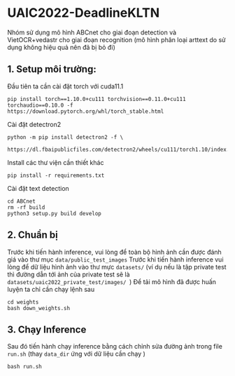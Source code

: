 

# UAIC2022-DeadlineKLTN
Nhóm sử dụng mô hình ABCnet cho giai đoạn detection và VietOCR+vedastr cho giai đoạn recognition (mô hình phân loại arttext do sử dụng không hiệu quả nên đã bị bỏ đi)

## 1. Setup môi trường:
Đầu tiên ta cần cài đặt torch với cuda11.1
```
pip install torch==1.10.0+cu111 torchvision==0.11.0+cu111 torchaudio==0.10.0 -f https://download.pytorch.org/whl/torch_stable.html
```

Cài  đặt detectron2
```
python -m pip install detectron2 -f \
  https://dl.fbaipublicfiles.com/detectron2/wheels/cu111/torch1.10/index.html
```

Install các thư viện cần thiết khác
```
pip install -r requirements.txt
```
Cài đặt text detection
```
cd ABCnet
rm -rf build
python3 setup.py build develop
```

## 2. Chuẩn bị 
Trước khi tiến hành inference, vui lòng để toàn bộ hình ảnh cần được đánh giá vào thư mục `data/public_test_images`
Trước khi tiến hành  inference vui lòng để dữ liệu hình ảnh vào thư mực `datasets/` (ví dụ nếu là tập private test thì đường dẫn tới ảnh của private test sẽ là `datasets/uaic2022_private_test/images/ `)
Để tải mô hình đã được huấn luyện ta chỉ cần chạy lệnh sau
```
cd weights
bash down_weights.sh
```
## 3. Chạy Inference



Sau đó tiến hành chạy inference bằng cách chỉnh sửa đường ảnh trong file `run.sh` (thay `data_dir` ứng với dữ liệu cần chạy )

```
bash run.sh
```







